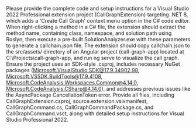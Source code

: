 Please provide the complete code and setup instructions for a Visual Studio 2022 Professional extension project (CallGraphExtension) targeting .NET 8, which adds a 'Create Call Graph' context menu option in the C# code editor. When right-clicking a method in a C# file, the extension should extract the method name, containing class, namespace, and solution path using Roslyn, then execute a pre-built SolutionAnalyzer.exe with these parameters to generate a callchain.json file. The extension should copy callchain.json to the src/assets/ directory of an Angular project (call-graph-app) located at C:\Projects\call-graph-app, and run ng serve to visualize the call graph. Ensure the project uses an SDK-style .csproj, includes necessary NuGet packages (Microsoft.VisualStudio.SDK@17.9.34902.98, Microsoft.VSSDK.BuildTools@17.9.4108, Microsoft.CodeAnalysis.Workspaces.Common@4.14.0, Microsoft.CodeAnalysis.CSharp@4.14.0), and addresses previous issues like the AsyncPackage CancellationToken error. Provide all files, including CallGraphExtension.csproj, source.extension.vsixmanifest, CallGraphCommand.cs, CallGraphCommandPackage.cs, and CallGraphCommand.vsct, along with detailed setup instructions for Visual Studio Professional 2022.
